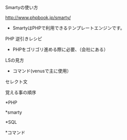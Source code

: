 Smartyの使い方

http://www.phpbook.jp/smarty/

* SmartyはPHPで利用できるテンプレートエンジンです。

PHP 逆引きレシピ

* PHPをゴリゴリ進める際に必要、（会社にある）

LSの見方

* コマンド(venusで主に使用）

セレクト文

覚える事の順序

*PHP

*smarty

*SQL

*コマンド

